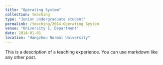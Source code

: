 ```yaml
---
title: "Operating System"
collection: teaching
type: "Junior undergraduate student"
permalink: /teaching/2014-Operating System
venue: "University 1, Department"
date: 2014-01-01
location: "Hangzhou Normal University"
---
```


This is a description of a teaching experience. You can use markdown like any other post.

